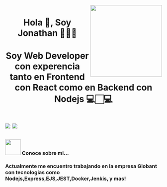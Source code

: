 <img align='right' src="https://media.giphy.com/media/M9gbBd9nbDrOTu1Mqx/giphy.gif" width="230">

<h1  align="center" > Hola 👋, Soy Jonathan 👨🏻‍💻 <h1/> 
<h1  align="center" > Soy Web Developer con experencia tanto en Frontend con React como en Backend con Nodejs 💻🏻‍💻 <h1/>

[![](https://img.shields.io/badge/LinkedIn-Jonathan-blue)](https://www.linkedin.com/in/jonathan-paniagua-802703149/)
[![](https://img.shields.io/badge/Gmail-jonatanpaniagua21@gmail.com-red)](mailto:jonatanpaniagua21@gmail.com)


### <img src="https://media.giphy.com/media/VgCDAzcKvsR6OM0uWg/giphy.gif" width="50"> Conoce sobre mi...  
### Actualmente me encuentro trabajando en la empresa Globant con tecnologias como Nodejs,Express,EJS,JEST,Docker,Jenkis, y mas!


<!--
**JonathanPG9/JonathanPG9** is a ✨ _special_ ✨ repository because its `README.md` (this file) appears on your GitHub profile.

Here are some ideas to get you started:

- 🔭 I’m currently working on ...
- 🌱 I’m currently learning ...
- 👯 I’m looking to collaborate on ...
- 🤔 I’m looking for help with ...
- 💬 Ask me about ...
- 📫 How to reach me: ...
- 😄 Pronouns: ...
- ⚡ Fun fact: ...
-->
